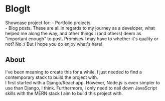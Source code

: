 # BlogIt
Showcase project for:
    - Portfolio projects. <br />
    - Blog posts. These are all in regards to my journey as a developer, what helped me along the way, and other things I (and others) deem as "important enough" to post. Promises I may have to whether it's quality or not? No :( But I hope you do enjoy what's here! <br />

## About
I've been meaning to create this for a while. I just needed to find a contemporary stack to build the project with. <br />
I first started with a Django/React app. However, Node.js is even simpler to use than Django, I think. Furthermore, I only need to nail down JavaScript skills with the MERN stack I aim to build this project with. <br />
